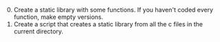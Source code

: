 0. Create a static library with some functions. If you haven't coded every function, make empty versions.
1. Create a script that creates a static library from all the c files in the current directory.

